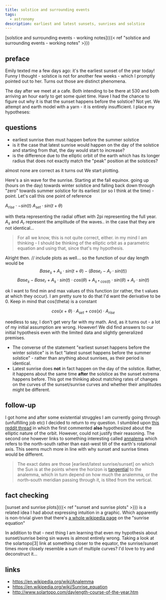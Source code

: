 ```yaml
---
title: solstice and surrounding events
tags:
  - astronomy
description: earliest and latest sunsets, sunrises and solstice
---
```


<script src="https://unpkg.com/function-plot/dist/function-plot.js"></script>
<script src="/js/sin-graph.js"></script>

[solstice and surrounding events - working notes]({{< ref "solstice and surrounding events - working notes" >}})
## preface
Emily texted me a few days ago: it's the earliest sunset of the year today! 
Funny I thought - solstice is not for another few weeks - which I promptly pointed out to her. Turns out those are distinct phenomena.

The day after we meet at a cafe. Both intending to be there at 530 and both arriving an hour early to get some quiet time. Have I had the chance to figure out why it is that the sunset happens before the solstice? Not yet. 
We attempt and earth model with a yarn - it is entirely insufficient. I place my hypotheses:

## questions
* earliest sunrise then must happen before the summer solstice
* is it the case that latest sunrise would happen on the day of the solstice and starting from that, the day would start to increase?
* is the difference due to the elliptic orbit of the earth which has its longer radius that does not exactly match the "peak" position at the solstices?

almost none are correct as it turns out
We start plotting.

Here's a sin wave for the sunrise. Starting at the fall equinox. going up (hours on the day) towards winter solstice and falling back down through "zero" towards summer solstice for its earliest (or so I think at the time) - point. Let's call this one point of reference


<div id="graph-input">  </div>  


$A_{rise} \cdot -sin(t)$
$A_{set} \cdot sin(t+ \theta)$  
  
<div class="graphs"  style="background-color:white; margin:auto; display:block; width: auto"    >  
<div id="rise"> </div>  
<div id="diff"> </div>  
<script>addParams(); setPlot()</script>  
</div>

with theta representing the radial offset with 2pi representing the full year.
$A_s$ and $A_r$ represent the amplitude of the waves.. in the case that they are not identical... 

>  For all we know, this is not quite correct, either. in my mind I am thinking - I should be thinking of the elliptic orbit as a parametric equation and using that, since that's my hypothesis.

Alright then. // include plots as well...
so the function of our day length would be 
$$Base_s + A_s \cdot sin(t + \theta) - (Base_r - A_r \cdot sin(t))$$$${Base_s-Base_r} + A_s \cdot sin(t) \cdot cos(\theta) + A_{s*cos(t)}\cdot sin(\theta)+A_{r}\cdot sin(t)$$

ok I want to find min and max values of this function (or rather, the t values at which they occur). I am pretty sure to do that I'd want the derivative to be 0.
Keep in mind that cos(\theta) is a constant


$$cos(x+\theta)\cdot A_{set}+cos(x)\cdot A_{rise}$$

 needless to say, I don't get very far with my math. And, as it turns out - a lot of my initial assumption are wrong. However! We did find answers to our initial hypothesis even with the limited data and slightly generalized premises.
 
* The converse of the statement "earliest sunset happens before the winter solstice" is in fact "latest sunset happens before the summer solstice" - rather than anything about sunrises, as their period is identical.
* Latest sunrise does **not** in fact happen on the day of the solstice. Rather, it happens about the same time **after** the solstice as the sunset extrema happens before. This got me thinking about matching rates of changes on the curves of the sunset/sunrise curves and whether their amplitudes might be different.


## follow-up
I got home and after some existential struggles I am currently going through (unfulfilling job etc) I decided to return to my question.
I stumbled upon [this reddit thread](https://www.reddit.com/r/askscience/comments/18ggkyq/why_is_the_earliest_sunset_in_the_northern/) in which the first commented **also** hypothesized about the elliptic nature of the orbit. However, could not justify their reasoning. The second one however links to something interesting called [annalema](https://en.wikipedia.org/wiki/Analemma) which refers to the north-south rather than east-west tilt of the earth's rotational axis. This seems much more in line with why sunset and sunrise times would be different.

> The exact dates are those [earliest/latest sunrise/sunset] on which the Sun is at the points where the horizon is [tangential](https://en.wikipedia.org/wiki/Tangent "Tangent") to the analemma, which in turn depend on how much the analemma, or the north–south meridian passing through it, is tilted from the vertical.

## fact checking

[sunset and sunrise plots]({{< ref "sunset and sunrise plots" >}}) is a related idea I had about expressing intuition in a graphic. Which apparently is non-trivial given that there's [a whole wikipedia page]( https://en.wikipedia.org/wiki/Sunrise_equation) on the "sunrise equation"

In addition to that - next thing I am learning that even my hypothesis about sunset/sunrise being sin waves is almost entirely wrong. Taking a look at the solartopo[3] link at something closer to the equator, the sunrise/sunset times more closely resemble a sum of multiple curves? I'd love to try and deconstruct it...
## links
* https://en.wikipedia.org/wiki/Analemma
* https://en.wikipedia.org/wiki/Sunrise_equation
* http://www.solartopo.com/daylength-course-of-the-year.htm
